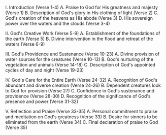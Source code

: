 I. Introduction (Verse 1-4)
   A. Praise to God for His greatness and majesty (Verse 1)
   B. Description of God's glory in His clothing of light (Verse 2)
   C. God's creation of the heavens as His abode (Verse 3)
   D. His sovereign power over the waters and the clouds (Verse 3-4)
   
II. God's Creative Work (Verse 5-9)
    A. Establishment of the foundations of the earth (Verse 5)
    B. Divine intervention in the flood and retreat of the waters (Verse 6-9)
   
III. God's Providence and Sustenance (Verse 10-23)
    A. Divine provision of water sources for the creatures (Verse 10-13)
    B. God's nurturing of the vegetation and animals (Verse 14-18)
    C. Description of God's appointed cycles of day and night (Verse 19-23)
   
IV. God's Care for the Entire Earth (Verse 24-32)
    A. Recognition of God's abundant and diverse creation (Verse 24-26)
    B. Dependent creatures look to God for provision (Verse 27)
    C. Confidence in God's sustenance and providence (Verse 28-30)
    D. Recognition of the significance of God's presence and power (Verse 31-32)
   
V. Reflection and Praise (Verse 33-35)
    A. Personal commitment to praise and meditation on God's greatness (Verse 33)
    B. Desire for sinners to be eliminated from the earth (Verse 34)
    C. Final declaration of praise to God (Verse 35)